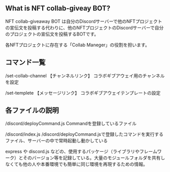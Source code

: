 ## What is NFT collab-giveay BOT?

NFT collab-giveaway BOT は自分のDiscordサーバーで他のNFTプロジェクトの宣伝文を投稿する代わりに、他のNFTプロジェクトのDiscordサーバーで自分のプロジェクトの宣伝文を投稿するBOTです。

各NFTプロジェクトに存在する「Collab Maneger」の役割を担います。


## コマンド一覧

/set-collab-channel 【チャンネルリンク】
コラボギブアウェイ用のチャンネルを設定


/set-templete 【メッセージリンク】
コラボギブアウェイテンプレートの設定


## 各ファイルの説明
/discord/deployCommand.js  Commandを登録しているファイル

/discord/index.js          /discord/deployCommand.jsで登録したコマンドを実行するファイル、サーバーの中で常時起動し動かしている


express や discord.js などの、使用するパッケージ（ライブラリやフレームワーク）とそのバージョン等を記録している。大量のモジュールフォルダを共有しなくても他の人や本番環境でも簡単に同じ環境を再現するための情報。
